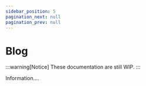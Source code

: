 ```yaml
---
sidebar_position: 5
pagination_next: null
pagination_prev: null
---
```


# Blog

:::warning[Notice]
These documentation are still WIP.
:::

Information....
